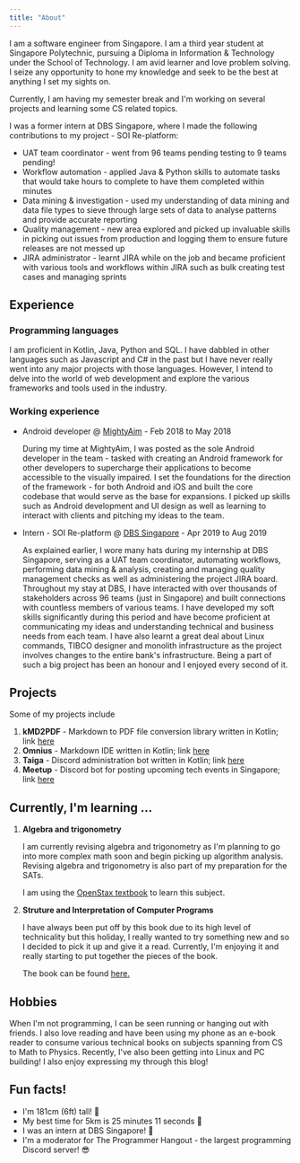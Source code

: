 ```yaml
---
title: "About"
---
```


I am a software engineer from Singapore. I am a third year student at Singapore Polytechnic, pursuing a Diploma in 
Information & Technology under the School of Technology. I am avid learner and love problem solving. I seize any 
opportunity to hone my knowledge and seek to be the best at anything I set my sights on.

Currently, I am having my semester break and I'm working on several projects and learning some CS related topics.

I was a former intern at DBS Singapore, where I made the following contributions to my project - SOI 
Re-platform:
- UAT team coordinator - went from 96 teams pending testing to 9 teams pending!
- Workflow automation - applied Java & Python skills to automate tasks that would take hours to complete to have them 
  completed within minutes
- Data mining & investigation - used my understanding of data mining and data file types to sieve through large sets of 
  data to analyse patterns and provide accurate reporting
- Quality management - new area explored and picked up invaluable skills in picking out issues from production and 
  logging them to ensure future releases are not messed up
- JIRA administrator - learnt JIRA while on the job and became proficient with various tools and workflows within JIRA 
  such as bulk creating test cases and managing sprints

## Experience
### Programming languages
I am proficient in Kotlin, Java, Python and SQL. I have dabbled in other languages such as Javascript and C# in the past
but I have never really went into any major projects with those languages. However, I intend to delve into the world of
web development and explore the various frameworks and tools used in the industry.

### Working experience
- Android developer @ [MightyAim](https://www.mightyaim.co/) - Feb 2018 to May 2018
  
  During my time at MightyAim, I was posted as the sole Android developer in the team - tasked with creating an Android 
  framework for other developers to supercharge their applications to become accessible to the visually impaired. I set
  the foundations for the direction of the framework - for both Android and iOS and built the core codebase that would
  serve as the base for expansions. I picked up skills such as Android development and UI design as well as learning to
  interact with clients and pitching my ideas to the team.

- Intern - SOI Re-platform @ [DBS Singapore](https://www.dbs.com.sg/index/default.page) - Apr 2019 to Aug 2019

  As explained earlier, I wore many hats during my internship at DBS Singapore, serving as a UAT team coordinator, 
  automating workflows, performing data mining & analysis, creating and managing quality management checks as well as 
  administering the project JIRA board. Throughout my stay at DBS, I have interacted with over thousands of stakeholders
  across 96 teams (just in Singapore) and built connections with countless members of various teams. I have developed my
  soft skills significantly during this period and have become proficient at communicating my ideas and understanding 
  technical and business needs from each team. I have also learnt a great deal about Linux commands, TIBCO designer and 
  monolith infrastructure as the project involves changes to the entire bank's infrastructure. Being a part of such a big project
  has been an honour and I enjoyed every second of it.

## Projects
Some of my projects include

1. **kMD2PDF** - Markdown to PDF file conversion library written in Kotlin; link [here](https://github.com/omnius-project/kMD2PDF)
2. **Omnius** - Markdown IDE written in Kotlin; link [here](https://github.com/omnius-project/Omnius)
3. **Taiga** - Discord administration bot written in Kotlin; link [here](https://github.com/woojiahao/Taiga)
4. **Meetup** - Discord bot for posting upcoming tech events in Singapore; link [here](https://github.com/woojiahao/meetup)

## Currently, I'm learning ...
1. **Algebra and trigonometry** 
   
   I am currently revising algebra and trigonometry as I'm planning to go into more complex math soon and begin picking
   up algorithm analysis. Revising algebra and trigonometry is also part of my preparation for the SATs.

   I am using the [OpenStax textbook](https://openstax.org/details/books/algebra-and-trigonometry) to learn this 
   subject.

2. **Struture and Interpretation of Computer Programs**
   
   I have always been put off by this book due to its high level of technicality but this holiday, I really wanted to try something new and so I decided to pick it up and give it a read. Currently, I'm enjoying it and really starting to put together the pieces of the book.

   The book can be found [here.](https://web.mit.edu/alexmv/6.037/sicp.pdf)

## Hobbies
When I'm not programming, I can be seen running or hanging out with friends. I also love reading and have been using my
phone as an e-book reader to consume various technical books on subjects spanning from CS to Math to Physics. Recently,
I've also been getting into Linux and PC building! I also enjoy expressing my through this blog!

## Fun facts!
- I'm 181cm (6ft) tall! 🦒
- My best time for 5km is 25 minutes 11 seconds 🏃
- I was an intern at DBS Singapore! 🤵
- I'm a moderator for The Programmer Hangout - the largest programming Discord server! 😎